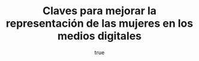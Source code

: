 ---
title: Claves para mejorar la representación de las mujeres en los medios digitales  
excerpt: "La representación de las mujeres en los medios de comunicación sigue siendo inferior a la de los hombres, incluso en los medios digitales, según el último Proyecto de Monitoreo Global de Medios (GMMP). Este estudio de alcance mundial, coordinado por la Universidad Autónoma de Barcelona en España, si bien reconoce los avances experimentados en los últimos años, señala que la situación no ha mejorado en la medida que se ha incrementado la presencia de las mujeres en la sociedad, ni siquiera con la incorporación de nuevos actores al espacio mediático."
author:
  name: Lorena Escandell
  twitter: lorenaescandell
  gplus: lorenaescandell 
  bio: Community Manager del MIP
  image: les.jpeg
  link: https://twitter.com/lorenaescandell
---